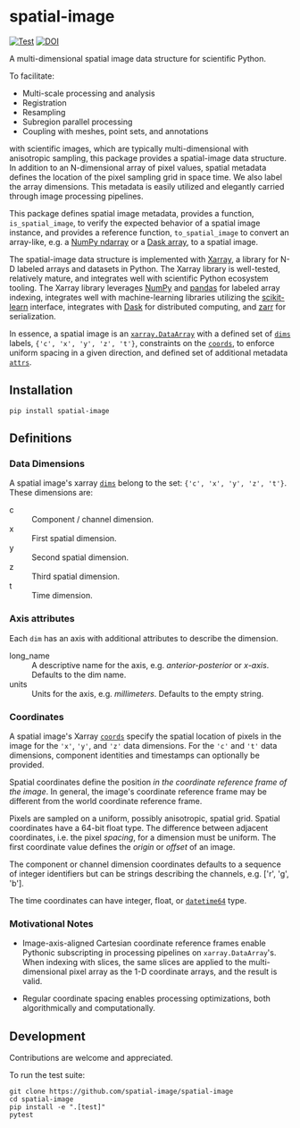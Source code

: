 # spatial-image

[![Test](https://github.com/spatial-image/spatial-image/actions/workflows/test.yml/badge.svg)](https://github.com/spatial-image/spatial-image/actions/workflows/test.yml)
[![DOI](https://zenodo.org/badge/234798632.svg)](https://zenodo.org/badge/latestdoi/234798632)

A multi-dimensional spatial image data structure for scientific Python.

To facilitate:

- Multi-scale processing and analysis
- Registration
- Resampling
- Subregion parallel processing
- Coupling with meshes, point sets, and annotations

with scientific images, which are typically multi-dimensional with anisotropic
sampling, this package provides a spatial-image data structure. In addition to
an N-dimensional array of pixel values, spatial metadata defines the location
of the pixel sampling grid in space time. We also label the array dimensions.
This metadata is easily utilized and elegantly carried through image
processing pipelines.

This package defines spatial image metadata, provides a function,
`is_spatial_image`, to verify the expected behavior of a spatial image
instance, and provides a reference function, `to_spatial_image` to convert an
array-like, e.g. a [NumPy
ndarray](https://docs.scipy.org/doc/numpy/reference/generated/numpy.ndarray.html)
or a [Dask array](https://docs.dask.org/en/latest/array.html), to a spatial
image.

The spatial-image data structure is implemented with [Xarray], a library for
N-D labeled arrays and datasets in Python. The Xarray library is well-tested,
relatively mature, and integrates well with scientific Python ecosystem
tooling. The Xarray library leverages [NumPy](https://numpy.org/) and
[pandas](https://pandas.pydata.org/) for labeled array indexing, integrates
well with machine-learning libraries utilizing the
[scikit-learn](https://scikit-learn.org/) interface, integrates with
[Dask](https://dask.org) for distributed computing, and
[zarr](https://zarr.readthedocs.io/) for serialization.

In essence, a spatial image is an
[`xarray.DataArray`](https://xarray.pydata.org/en/stable/data-structures.html#dataarray)
with a defined set of [`dims`] labels, `{'c', 'x', 'y', 'z', 't'}`,
constraints on the [`coords`], to enforce uniform spacing in a given
direction, and defined set of additional metadata [`attrs`].

## Installation

```
pip install spatial-image
```

## Definitions

### Data Dimensions

A spatial image's xarray [`dims`] belong to the set: `{'c', 'x', 'y', 'z', 't'}`. These dimensions are:

<dl>
  <dt>c</dt>
  <dd>Component / channel dimension.</dd>
  <dt>x</dt>
  <dd>First spatial dimension.</dd>
  <dt>y</dt>
  <dd>Second spatial dimension.</dd>
  <dt>z</dt>
  <dd>Third spatial dimension.</dd>
  <dt>t</dt>
  <dd>Time dimension.</dd>
</dl>

### Axis attributes

Each `dim` has an axis with additional attributes to describe the dimension.

<dl>
  <dt>long_name</dt>
  <dd>A descriptive name for the axis, e.g. <i>anterior-posterior</i> or <i>x-axis</i>. Defaults to the dim name.</dd>
  <dt>units</dt>
  <dd>Units for the axis, e.g. <i>millimeters</i>. Defaults to the empty string.</dd>
</dl>

### Coordinates

A spatial image's Xarray [`coords`] specify the spatial location of pixels in
the image for the `'x'`, `'y'`, and `'z'` data dimensions.  For the `'c'` and
`'t'` data dimensions, component identities and timestamps can optionally
be provided.

Spatial coordinates define the position *in the coordinate reference frame of
the image*. In general, the image's coordinate reference frame may be
different from the world coordinate reference frame.

Pixels are sampled on a uniform, possibly anisotropic, spatial grid.  Spatial
coordinates have a 64-bit float type. The difference between adjacent
coordinates, i.e. the pixel *spacing*, for a dimension must be uniform. The
first coordinate value defines the *origin* or *offset* of an image.

The component or channel dimension coordinates defaults to a sequence of
integer identifiers but can be strings describing the channels, e.g. ['r',
'g', 'b'].

The time coordinates can have integer, float, or [`datetime64`] type.

### Motivational Notes

* Image-axis-aligned Cartesian coordinate reference frames enable Pythonic subscripting in processing pipelines on `xarray.DataArray`'s. When indexing with slices, the same slices are applied to the multi-dimensional pixel array as the 1-D coordinate arrays, and the result is valid.

* Regular coordinate spacing enables processing optimizations, both algorithmically and computationally.


## Development

Contributions are welcome and appreciated.

To run the test suite:

```
git clone https://github.com/spatial-image/spatial-image
cd spatial-image
pip install -e ".[test]"
pytest
```

[Xarray]: https://xarray.pydata.org/en/stable/
[`dims`]: https://xarray.pydata.org/en/stable/terminology.html
[`coords`]: https://xarray.pydata.org/en/stable/terminology.html
[`attrs`]: https://xarray.pydata.org/en/stable/data-structures.html
[`datetime64`]: https://docs.scipy.org/doc/numpy/reference/arrays.datetime.html
